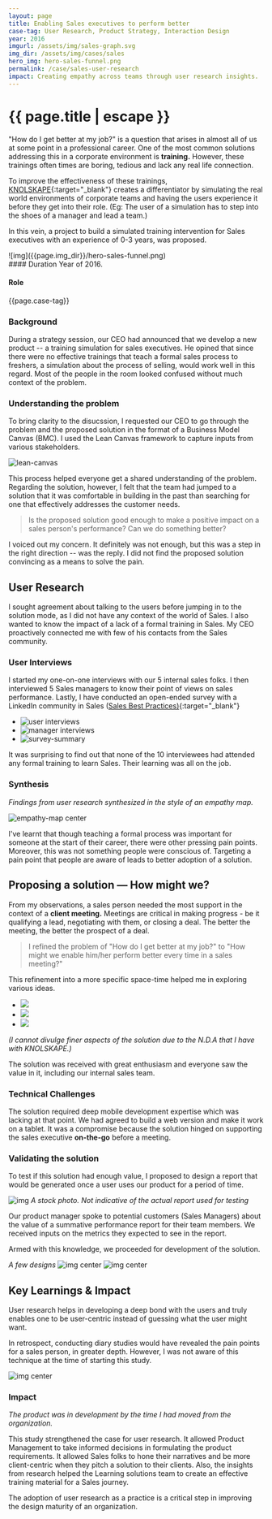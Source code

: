 ```yaml
---
layout: page
title: Enabling Sales executives to perform better
case-tag: User Research, Product Strategy, Interaction Design
year: 2016
imgurl: /assets/img/sales-graph.svg
img_dir: /assets/img/cases/sales
hero_img: hero-sales-funnel.png
permalink: /case/sales-user-research
impact: Creating empathy across teams through user research insights.
---
```


<div class="overview">
<h1 class="post-title">{{ page.title | escape }}</h1>

"How do I get better at my job?" is a question that arises in almost all of us at some point in a professional career. One of the most common solutions addressing this in a corporate environment is **training.** However, these trainings often times are boring, tedious and lack any real life connection.

To improve the effectiveness of these trainings, [KNOLSKAPE](http://www.knolskape.com){:target="_blank"} creates a differentiator by simulating the real world environments of corporate teams and having the users experience it before they get into their role. (Eg: The user of a simulation has to step into the shoes of a manager and lead a team.)

In this vein, a project to build a simulated training intervention for Sales executives with an experience of 0-3 years, was proposed.

<div class="row">
<div class="col hero-img">
![img]({{page.img_dir}}/hero-sales-funnel.png)
</div>

<div class="col">
#### Duration
Year of 2016.

#### Role
{{page.case-tag}}

<!-- #### Impact
Designed a product that trains sales people at the right time and  -->

</div>
</div>
</div>

### Background

During a strategy session, our CEO had announced that we develop a new product -- a training simulation for sales executives. He opined that since there were no effective trainings that teach a formal sales process to freshers, a simulation about the process of selling, would work well in this regard. Most of the people in the room looked confused without much context of the problem.

### Understanding the problem

To bring clarity to the disucssion, I requested our CEO to go through the problem and the proposed solution in the format of a Business Model Canvas (BMC). I used the Lean Canvas framework to capture inputs from various stakeholders.

![lean-canvas](https://notion.imgix.net/https%3A%2F%2Fstatic.notion-static.com%2F616a5a261b6f43c3937d95fb80691ee8%2Fleancanvas.png?w=1.0&s=1a8a41ce66e919bf69a5bc8d93317051)

This process helped everyone get a shared understanding of the problem. Regarding the solution, however, I felt that the team had jumped to a solution that it was comfortable in building in the past than searching for one that effectively addresses the customer needs.

> Is the proposed solution good enough to make a positive impact on a sales person's performance? Can we do something better?

I voiced out my concern. It definitely was not enough, but this was a step in the right direction -- was the reply. I did not find the proposed solution convincing as a means to solve the pain.

## User Research

I sought agreement about talking to the users before jumping in to the solution mode, as I did not have any context of the world of Sales. I also wanted to know the impact of a lack of a formal training in Sales. My CEO proactively connected me with few of his contacts from the Sales community.

<!-- *I jotted down the following questions that would act as a guide in the interviews*

![img research-questions]({{page.img_dir}}/questions.png)
 -->
### User Interviews

I started my one-on-one interviews with our 5 internal sales folks. I then interviewed 5 Sales managers to know their point of views on sales performance. Lastly, I have conducted an open-ended survey with a LinkedIn community in Sales ([Sales Best Practices)](http://www.linkedin.com/groups/35771){:target="_blank"}

<div id="sales-user-research"></div>
<ul class="gallery">
	<li data-thumb="{{page.img_dir}}/thumb-1.svg"><img src="{{page.img_dir}}/user-int-afmap.png" alt="user interviews"></li>
	<li data-thumb="{{page.img_dir}}/thumb-2.svg"><img src="{{page.img_dir}}/manager-int-afmap.png" alt="manager interviews"></li>
	<li data-thumb="{{page.img_dir}}/thumb-3.svg"><img src="{{page.img_dir}}/survey-summary.png" alt="survey-summary"></li>
</ul>

It was surprising to find out that none of the 10 interviewees had attended any formal training to learn Sales. Their learning was all on the job.

### Synthesis

*Findings from user research synthesized in the style of an empathy map.*

![empathy-map center]({{page.img_dir}}/sales-emp-map.png)

I've learnt that though teaching a formal process was important for someone at the start of their career, there were other pressing pain points. Moreover, this was not something people were conscious of. Targeting a pain point that people are aware of leads to better adoption of a solution.

## Proposing a solution — How might we?
From my observations, a sales person needed the most support in the context of a **client meeting.** Meetings are critical in making progress - be it qualifying a lead, negotiating with them, or closing a deal. The better the meeting, the better the prospect of a deal.

> I refined the problem of  "How do I get better at my job?" to "How might we enable him/her perform better every time in a sales meeting?"

This refinement into a more specific space-time helped me in exploring various ideas.

<ul class="gallery-autoplay">
	<li><img src="{{page.img_dir}}/sales-sketch1.jpg"></li>
	<li><img src="{{page.img_dir}}/sales-sketch2.jpg"></li>
	<li><img src="{{page.img_dir}}/sales-sketch3.jpg"></li>
</ul>

*(I cannot divulge finer aspects of the solution due to the N.D.A that I have with KNOLSKAPE.)*

The solution was received with great enthusiasm and everyone saw the value in it, including our internal sales team.

### Technical Challenges

The solution required deep mobile development expertise which was lacking at that point. We had agreed to build a web version and make it work on a tablet. It was a compromise because the solution hinged on supporting the sales executive **on-the-go** before a meeting.

### Validating the solution
To test if this solution had enough value, I proposed to design a report that would be generated once a user uses our product for a period of time.

![img]({{page.img_dir}}/report-testing.png)
_A stock photo. Not indicative of the actual report used for testing_

Our product manager spoke to potential customers (Sales Managers) about the value of a summative performance report for their team members. We received inputs on the metrics they expected to see in the report.

Armed with this knowledge, we proceeded for development of the solution.

*A few designs*
![img center]({{page.img_dir}}/sales-wireframe.png)
![img center](https://static.notion-static.com/4cf1d5289ea8458a8dd6bb89e9765ebe/ga-info.gif)


## Key Learnings & Impact

User research helps in developing a deep bond with the users and truly enables one to be user-centric instead of guessing what the user might want.

In retrospect, conducting diary studies would have revealed the pain points for a sales person, in greater depth. However, I was not aware of this technique at the time of starting this study.

![img center]({{page.img_dir}}/diary-study.png)

### Impact

*The product was in development by the time I had moved from the organization.*

This study strengthened the case for user research. It allowed Product Management to take informed decisions in formulating the product requirements. It allowed Sales folks to hone their narratives and be more client-centric when they pitch a solution to their clients. Also, the insights from research helped the Learning solutions team to create an effective training material for a Sales journey.

The adoption of user research as a practice is a critical step in improving the design maturity of an organization.